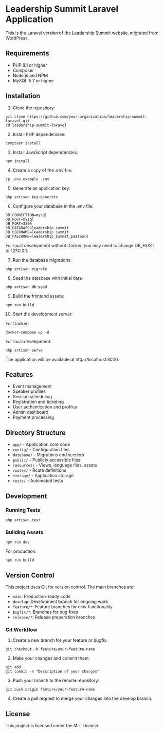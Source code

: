 # Leadership Summit Laravel Application

This is the Laravel version of the Leadership Summit website, migrated from WordPress.

## Requirements

- PHP 8.1 or higher
- Composer
- Node.js and NPM
- MySQL 5.7 or higher

## Installation

1. Clone the repository:

```
git clone https://github.com/your-organization/leadership-summit-laravel.git
cd leadership-summit-laravel
```

2. Install PHP dependencies:

```
composer install
```

3. Install JavaScript dependencies:

```
npm install
```

4. Create a copy of the .env file:

```
cp .env.example .env
```

5. Generate an application key:

```
php artisan key:generate
```

6. Configure your database in the .env file:

```
DB_CONNECTION=mysql
DB_HOST=mysql
DB_PORT=3306
DB_DATABASE=leadership_summit
DB_USERNAME=leadership_summit
DB_PASSWORD=leadership_summit_password
```

For local development without Docker, you may need to change DB_HOST to 127.0.0.1.

7. Run the database migrations:

```
php artisan migrate
```

8. Seed the database with initial data:

```
php artisan db:seed
```

9. Build the frontend assets:

```
npm run build
```

10. Start the development server:

For Docker:

```
docker-compose up -d
```

For local development:

```
php artisan serve
```

The application will be available at http://localhost:8000.

## Features

- Event management
- Speaker profiles
- Session scheduling
- Registration and ticketing
- User authentication and profiles
- Admin dashboard
- Payment processing

## Directory Structure

- `app/` - Application core code
- `config/` - Configuration files
- `database/` - Migrations and seeders
- `public/` - Publicly accessible files
- `resources/` - Views, language files, assets
- `routes/` - Route definitions
- `storage/` - Application storage
- `tests/` - Automated tests

## Development

### Running Tests

```
php artisan test
```

### Building Assets

```
npm run dev
```

For production:

```
npm run build
```

## Version Control

This project uses Git for version control. The main branches are:

- `main`: Production-ready code
- `develop`: Development branch for ongoing work
- `feature/*`: Feature branches for new functionality
- `bugfix/*`: Branches for bug fixes
- `release/*`: Release preparation branches

### Git Workflow

1. Create a new branch for your feature or bugfix:

```
git checkout -b feature/your-feature-name
```

2. Make your changes and commit them:

```
git add .
git commit -m "Description of your changes"
```

3. Push your branch to the remote repository:

```
git push origin feature/your-feature-name
```

4. Create a pull request to merge your changes into the develop branch.

## License

This project is licensed under the MIT License.
